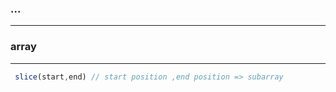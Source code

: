 <!--
 * @Descripttion: 
 * @version: 
 * @Author: fuanlei
 * @Date: 2019-09-30 16:36:43
 * @LastEditors: fuanlei
 * @LastEditTime: 2019-09-30 16:36:43
 -->
### ...
---
### array
---
``` js
 slice(start,end) // start position ,end position => subarray
```